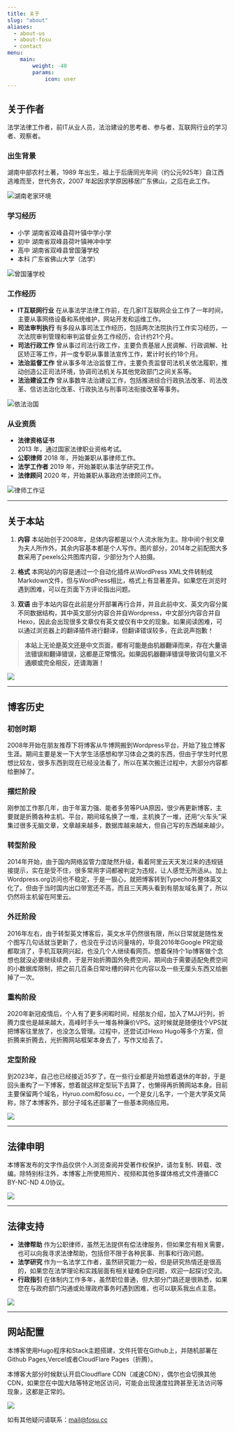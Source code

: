 ```yaml
---
title: 关于
slug: "about"
aliases:
  - about-us
  - about-fosu
  - contact
menu:
    main: 
        weight: -40
        params:
            icon: user
---
```


## 关于作者

法学法律工作者，前IT从业人员，法治建设的思考者、参与者，互联网行业的学习者、观察者。  


### 出生背景

湖南中部农村土著，1989 年出生，祖上于后唐同光年间（约公元925年）自江西逃难而至，世代务农，2007 年起因求学原因移居广东佛山，之后在此工作。



![湖南老家环境](c92ef5c79857bea207833c0ba8596d0.jpg)



### 学习经历

- 小学 湖南省双峰县荷叶镇中学小学  
- 初中 湖南省双峰县荷叶镇神冲中学  
- 高中 湖南省双峰县曾国藩学校  
- 本科 广东省佛山大学（法学）  



![曾国藩学校](image.png)



### 工作经历 

* **IT互联网行业**
在从事法学法律工作前，在几家IT互联网企业工作了一年时间，主要从事网络设备和系统维护，网站开发和运维工作。
* **司法审判执行**
有多段从事司法工作经历，包括两次法院执行工作实习经历，一次法院审判管理和审判监督业务工作经历，合计约21个月。
* **司法行政工作**
曾从事过司法行政工作，主要负责基层人民调解、行政调解、社区矫正等工作，并一度专职从事普法宣传工作，累计时长约18个月。
* **法治监督工作**
曾从事多年法治监督工作，主要负责监督司法机关依法履职，推动创造公正司法环境，协调司法机关与其他党政部门之间关系等。
* **法治建设工作**
曾从事数年法治建设工作，包括推进综合行政执法改革、司法改革、信访法治化改革、行政执法与刑事司法衔接改革等事务。



![依法治国](image-1.png)



### 从业资质

* **法律资格证书**  
2013 年，通过国家法律职业资格考试。
* **公职律师**
2018 年，开始兼职从事律师工作。
* **法学工作者**
2019 年，开始兼职从事法学研究工作。
* **法律顾问**
2020 年，开始兼职从事政府法律顾问工作。


![律师工作证](5352a4a7a2a9c0c43ee452a4026a170.jpg)

---


## 关于本站

1. **内容**
本站始创于2008年，总体内容都是以个人流水账为主。除中间个别文章为夫人所作外，其余内容基本都是个人写作。图片部分，2014年之前配图大多数采用了pexels公共图库内容，少部分为个人拍摄。

2. **格式**
本网站的内容是通过一个自动化插件从WordPress XML文件转制成Markdown文件，但与WordPress相比，格式上有显著差异。如果您在浏览时遇到困难，可以在页面下方评论指出问题。

3. **双语**
由于本站内容在此前是分开部署再行合并，并且此前中文、英文内容分属不同数据结构，其中英文部分内容合并自Wordpress，中文部分内容合并自Hexo，因此会出现很多文章仅有英文或仅有中文的现象。如果阅读困难，可以通过浏览器上的翻译插件进行翻译，但翻译错误较多，在此说声抱歉！

> **本站上无论是英文还是中文页面，都有可能是由机器翻译而来，存在大量语法错误和翻译错误，这都是正常情况。如果因机器翻译错误导致词句意义不通顺或完全相反，还请海涵！**



![](image-4.png)



---

## 博客历史

### 初创时期
2008年开始在朋友推荐下将博客从牛博网搬到Wordpress平台，开始了独立博客生涯。期间主要是发一下大学生活感想和学习体会之类的东西，但由于学生时代思想比较左，很多东西到现在已经没法看了，所以在某次搬迁过程中，大部分内容都给删掉了。

### 摆烂阶段
刚参加工作那几年，由于年富力强、能者多劳等PUA原因，很少再更新博客，主要就是折腾各种主机、平台，期间域名换了一堆，主机换了一堆，还用“火车头”采集过很多无脑文章，文章越来越多，数据库越来越大，但自己写的东西越来越少。

### 转型阶段
2014年开始，由于国内网络监管力度陡然升级，看着阿里云天天发过来的违规链接提示，实在是受不住，很多常用字词都被判定为违规，让人感觉无所适从。加上Wordpress.org访问也不稳定，于是一狠心，就把博客转到Typecho并整体英文化了。但由于当时国内出口带宽还不高，而且三天两头看到有朋友域名黄了，所以仍然将主机留在阿里云。

### 外迁阶段
2016年左右，由于转型英文博客后，英文水平仍然很有限，所以日常就是随性发个图写几句话就当更新了，也没在乎过访问量啥的，毕竟2016年Google PR定级都取消了，手机互联网兴起，也没几个人继续看网页。想着保持个1ip博客做个念想也就没必要继续续费，于是开始折腾国外免费空间，期间由于需要适配免费空间的小数据库限制，把之前几百条日常吐槽的碎片化内容以及一些无厘头东西又给删掉了一次。

### 重构阶段
2020年新冠疫情后，个人有了更多闲暇时间，经朋友介绍，加入了MJJ行列，折腾力度也是越来越大，高峰时手头一堆各种廉价VPS。这时候就是随便找个VPS就把博客往里放了，也没怎么管理。过程中，还尝试过Hexo Hugo等多个方案，但折腾来折腾去，光折腾网站框架本身去了，写作又给丢了。

### 定型阶段
到2023年，自己也已经接近35岁了，在一些行业都是开始想着退休的年龄，于是回头重构了一下博客，想着就这样定型玩下去算了，也懒得再折腾网站本身。目前主要保留两个域名，Hyruo.com和fosu.cc，一个是女儿名字，一个是大学英文简称，除了本博客外，部分子域名还部署了一些基本网络应用。

![](wordpress_page-scaled.jpg)

---

## 法律申明

本博客发布的文字作品仅供个人浏览查阅并受著作权保护，请勿复制、转载、改编。除特别标注外，本博客上所使用照片、视频和其他多媒体格式文件遵循CC BY-NC-ND 4.0协议。 


![](4643828179_109de7ed3e_o.jpg)


---


## 法律支持

* **法律帮助**
作为公职律师，虽然无法提供有偿法律服务，但如果您有相关需要，也可以向我寻求法律帮助，包括但不限于各种民事、刑事和行政问题。
* **法学研究**
作为一名法学工作者，虽然研究能力一般，但是研究热情还是很高的，如果您在法学理论和实践层面有相关疑难杂症问题，欢迎一起探讨交流。
* **行政指引**
在体制内工作多年，虽然职位普通，但大部分门路还是很熟悉，如果您在与政府部门沟通或处理政府事务时遇到困难，也可以联系我出点主意。


![](image-2.png)


---


## 网站配置

本博客使用Hugo程序和Stack主题搭建，文件托管在Github上，并随机部署在Github Pages,Vercel或者CloudFlare Pages（折腾）。

本博客大部分时候默认开启Cloudflare CDN（减速CDN），偶尔也会切换其他CDN，如果您在中国大陆等特定地区访问，可能会出现速度拉跨甚至无法访问等现象，这都是正常的。

![](image-3.png)


如有其他疑问请联系：[mail@fosu.cc](mailto:mail@fosu.cc)